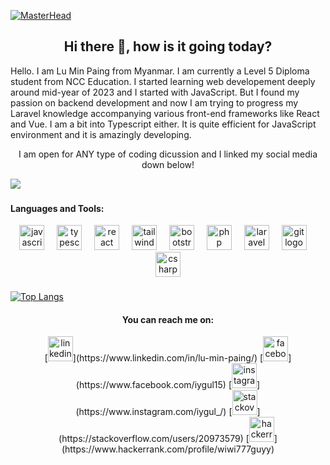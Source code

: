 [![MasterHead](https://visme.co/blog/wp-content/uploads/2019/10/animated-presentation-software-header.gif)]()
<h2 align="center">Hi there 👋, how is it going today?</h2>
<div>
  Hello. I am Lu Min Paing from Myanmar. I am currently a Level 5 Diploma student from NCC Education. I started learning web developement deeply around mid-year of 2023 and I started with JavaScript. But I found my passion on backend development and now I am trying to progress my Laravel knowledge accompanying various front-end frameworks like React and Vue. I am a bit into Typescript either. It is quite efficient for JavaScript environment and it is amazingly developing.
</div>

<p align="center">I am open for ANY type of coding dicussion and I linked my social media down below!</p>

![](https://komarev.com/ghpvc/?username=kaizenn33&color=blue)

###
<h4 align="left">Languages and Tools:</h4>
<div align="center">
  <img src="https://skillicons.dev/icons?i=js" height="40" alt="javascript logo"  />
  <img width="12" />
  <img src="https://skillicons.dev/icons?i=ts" height="40" alt="typescript logo"  />
  <img width="12" />
  <img src="https://cdn.jsdelivr.net/gh/devicons/devicon/icons/react/react-original.svg" height="40" alt="react logo"  />
  <img width="12" />
  <img src="https://skillicons.dev/icons?i=tailwind" height="40" alt="tailwindcss logo"  />
  <img width="12" />
  <img src="https://skillicons.dev/icons?i=bootstrap" height="40" alt="bootstrap logo"  />
  <img width="12" />
  <img src="https://skillicons.dev/icons?i=php" height="40" alt="php logo"  />
  <img width="12" />
  <img src="https://skillicons.dev/icons?i=laravel" height="40" alt="laravel logo"  />
  <img width="12" />
  <img src="https://skillicons.dev/icons?i=git" height="40" alt="git logo"  />
  <img width="12" />
  <img src="https://cdn.jsdelivr.net/gh/devicons/devicon/icons/csharp/csharp-original.svg" height="40" alt="csharp logo"  />
</div>

###

###


[![Top Langs](https://github-readme-stats.vercel.app/api/top-langs/?username=kaizenn33)](https://github.com/anuraghazra/github-readme-stats)


<div align="center">
<h4>You can reach me on:</h4>
  <div>  
[<img src='https://cdn.jsdelivr.net/npm/simple-icons@3.0.1/icons/linkedin.svg' alt='linkedin' height='40'>](https://www.linkedin.com/in/lu-min-paing/)  [<img src='https://cdn.jsdelivr.net/npm/simple-icons@3.0.1/icons/facebook.svg' alt='facebook' height='40'>](https://www.facebook.com/iygul15)  [<img src='https://cdn.jsdelivr.net/npm/simple-icons@3.0.1/icons/instagram.svg' alt='instagram' height='40'>](https://www.instagram.com/iygul_/)  [<img src='https://cdn.jsdelivr.net/npm/simple-icons@3.0.1/icons/stackoverflow.svg' alt='stackoverflow' height='40'>](https://stackoverflow.com/users/20973579)  [<img src='https://cdn.jsdelivr.net/npm/simple-icons@3.0.1/icons/hackerrank.svg' alt='hackerrank' height='40'>](https://www.hackerrank.com/profile/wiwi777guyy)  
  </div>
</div>

